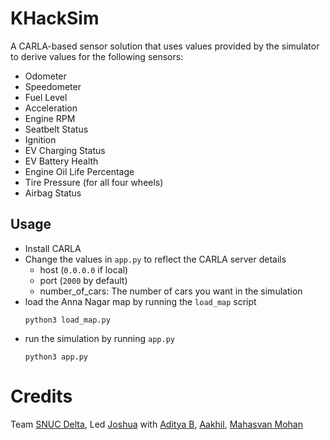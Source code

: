 # KHackSim
A CARLA-based sensor solution that uses values provided by the simulator to derive values for the following sensors:
- Odometer
- Speedometer
- Fuel Level
- Acceleration
- Engine RPM
- Seatbelt Status
- Ignition
- EV Charging Status
- EV Battery Health
- Engine Oil Life Percentage
- Tire Pressure (for all four wheels)
- Airbag Status

## Usage
- Install CARLA
- Change the values in `app.py` to reflect the CARLA server details
  - host (`0.0.0.0` if local)
  - port (`2000` by default)
  - number_of_cars: The number of cars you want in the simulation
- load the Anna Nagar map by running the `load_map` script
  ```shell
  python3 load_map.py
  ```
- run the simulation by running `app.py`
  ```shell
  python3 app.py
  ```
  
# Credits 
Team [SNUC Delta](https://github.com/snuc-Delta), Led [Joshua](https://github.com/BlitzJB) with [Aditya B](https://github.com/aditya20-b), [Aakhil](https://github.com/AMohamedAakhil), [Mahasvan Mohan](https://github.com/Mahasvan)
